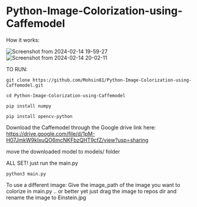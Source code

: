 # Python-Image-Colorization-using-Caffemodel
How it works:

![Screenshot from 2024-02-14 19-59-27](https://github.com/Mohsin81/Python-Image-Colorization-using-Caffemodel/assets/80098269/d6d759a7-1d12-4375-b6e5-34744f87b48a)
![Screenshot from 2024-02-14 20-02-11](https://github.com/Mohsin81/Python-Image-Colorization-using-Caffemodel/assets/80098269/05a491ef-20df-441f-a840-7e72e2c40573)

TO RUN:

`git clone https://github.com/Mohsin81/Python-Image-Colorization-using-Caffemodel.git`

`cd Python-Image-Colorization-using-Caffemodel`

`pip install numpy`

`pip install opencv-python`

Download the Caffemodel through the Google drive link here: https://drive.google.com/file/d/1pM-H07JmkW9kIxuQO6mcNKFbzQHT9cfZ/view?usp=sharing

move the downloaded model to models/ folder

ALL SET! just run the main.py

`python3 main.py`

To use a different image:
Give the image_path of the image you want to colorize in main.py .. or better yet just drag the image to repos dir and rename the image to Einstein.jpg
